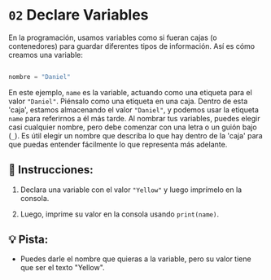 # `02` Declare Variables

En la programación, usamos variables como si fueran cajas (o contenedores) para guardar diferentes tipos de información. Así es cómo creamos una variable:

```py

nombre = "Daniel"
```

En este ejemplo, `name` es la variable, actuando como una etiqueta para el valor `"Daniel"`. Piénsalo como una etiqueta en una caja. Dentro de esta 'caja', estamos almacenando el valor `"Daniel"`, y podemos usar la etiqueta `name` para referirnos a él más tarde. Al nombrar tus variables, puedes elegir casi cualquier nombre, pero debe comenzar con una letra o un guión bajo (`_`). Es útil elegir un nombre que describa lo que hay dentro de la 'caja' para que puedas entender fácilmente lo que representa más adelante.

## 📝 Instrucciones:

1. Declara una variable con el valor `"Yellow"` y luego imprímelo en la consola.

2. Luego, imprime su valor en la consola usando `print(name)`.

## 💡 Pista:

+ Puedes darle el nombre que quieras a la variable, pero su valor tiene que ser el texto "Yellow".
